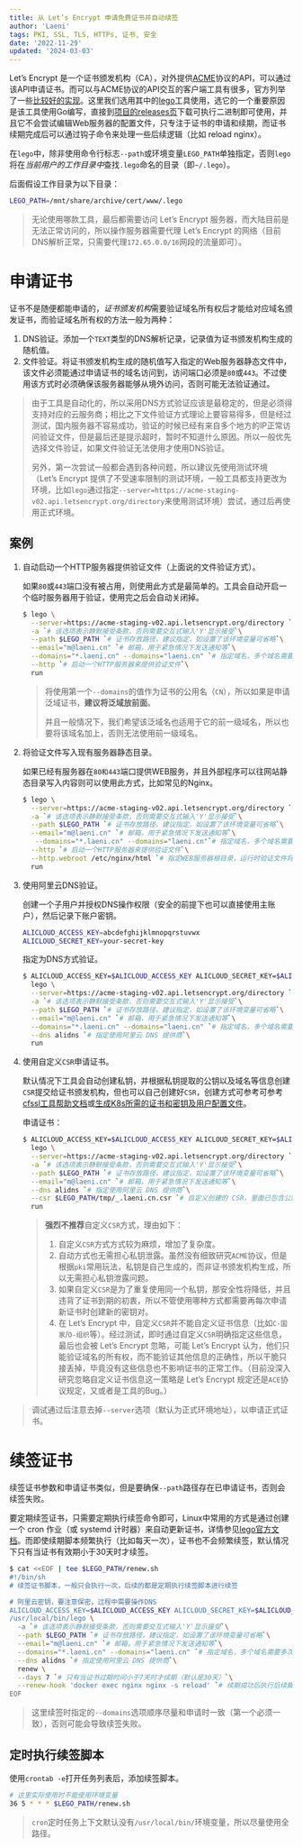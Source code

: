 ```yaml
---
title: 从 Let’s Encrypt 申请免费证书并自动续签
author: 'Laeni'
tags: PKI, SSL, TLS, HTTPs, 证书, 安全
date: '2022-11-29'
updated: '2024-03-03'
---
```


Let’s Encrypt 是一个证书颁发机构（CA），对外提供[ACME](https://www.rfc-editor.org/rfc/rfc8555)协议的API，可以通过该API申请证书。而可以与ACME协议的API交互的客户端工具有很多，官方列举了一些[比较好的实现](https://letsencrypt.org/zh-cn/docs/client-options/)。这里我们选用其中的[lego](https://github.com/go-acme/lego)工具使用，选它的一个重要原因是该工具使用Go编写，直接到[项目的releases页](https://github.com/go-acme/lego/releases)下载可执行二进制即可使用，并且它不会尝试编辑Web服务器的配置文件，只专注于证书的申请和续期，而证书续期完成后可以通过钩子命令来处理一些后续逻辑（比如 reload nginx）。

在`lego`中，除非使用命令行标志`--path`或环境变量`LEGO_PATH`单独指定，否则`lego`将在*当前用户的工作目录中*查找`.lego`命名的目录（即`~/.lego`）。 

后面假设工作目录为以下目录：

```sh
LEGO_PATH=/mnt/share/archive/cert/www/.lego
```

> 无论使用哪款工具，最后都需要访问 Let’s Encrypt 服务器，而大陆目前是无法正常访问的，所以操作服务器需要代理 Let’s Encrypt 的网络（目前DNS解析正常，只需要代理`172.65.0.0/16`网段的流量即可）。

# 申请证书

证书不是随便都能申请的，*证书颁发机构*需要验证域名所有权后才能给对应域名颁发证书，而验证域名所有权的方法一般为两种：

1. DNS验证。添加一个`TEXT`类型的DNS解析记录，记录值为证书颁发机构生成的随机值。
2. 文件验证。将证书颁发机构生成的随机值写入指定的Web服务器静态文件中，该文件必须能通过申请证书的域名访问到，访问端口必须是`80`或`443`。不过使用该方式时必须确保该服务器能够从境外访问，否则可能无法验证通过。

> 由于工具是自动化的，所以采用DNS方式验证应该是最稳定的，但是必须得支持对应的云服务商；相比之下文件验证方式理论上要容易得多，但是经过测试，国内服务器不容易成功，验证的时候已经有来自多个地方的IP正常访问验证文件，但是最后还是提示超时，暂时不知道什么原因。所以一般优先选择文件验证，如果文件验证无法使用才使用DNS验证。
>
> 另外，第一次尝试一般都会遇到各种问题，所以建议先使用测试环境（Let’s Encrypt 提供了不受速率限制的测试环境，一般工具都支持更改为环境，比如`lego`通过指定`--server=https://acme-staging-v02.api.letsencrypt.org/directory`来使用测试环境）尝试，通过后再使用正式环境。

## 案例

1. 自动启动一个HTTP服务器提供验证文件（上面说的文件验证方式）。

   如果`80`或`443`端口没有被占用，则使用此方式是最简单的。工具会自动开启一个临时服务器用于验证，使用完之后会自动关闭掉。

   ```sh
   $ lego \
     --server=https://acme-staging-v02.api.letsencrypt.org/directory `# 由于演示，所以使用Mock服务器，所以不会颁发真实证书，真实申请正式时去掉该选项即可`\
     -a `# 该选项表示静默接受条款，否则需要交互式输入'Y'显示接受`\
     --path $LEGO_PATH `# 证书存放路径，建议指定，如设置了该环境变量可省略`\
     --email="m@laeni.cn" `# 邮箱，用于紧急情况下发送通知等`\
     --domains="*.laeni.cn" --domains="laeni.cn" `# 指定域名，多个域名需要多次指定`\
     --http `# 启动一个HTTP服务器来提供验证文件`\
     run
   ```

   > 将使用第一个`--domains`的值作为证书的公用名（`CN`），所以如果是申请泛域证书，**建议将泛域放前面**。
   >
   > 并且一般情况下，我们希望该泛域名也适用于它的前一级域名，所以也要将该域名加上，否则无法使用前一级域名。

1. 将验证文件写入现有服务器静态目录。

   如果已经有服务器在`80和443`端口提供WEB服务，并且外部程序可以往网站静态目录写入内容则可以使用此方式，比如常见的Nginx。

   ```sh
   $ lego \
     --server=https://acme-staging-v02.api.letsencrypt.org/directory `# 由于演示，所以使用Mock服务器，所以不会颁发真实证书，真实申请正式时去掉该选项即可`\
     -a `# 该选项表示静默接受条款，否则需要交互式输入'Y'显示接受`\
     --path $LEGO_PATH `# 证书存放路径，建议指定，如设置了该环境变量可省略`\
     --email="m@laeni.cn" `# 邮箱，用于紧急情况下发送通知等`\
      --domains="*.laeni.cn" --domains="laeni.cn"`# 指定域名，多个域名需要多次指定`\
     --http `# 启动一个HTTP服务器来提供验证文件`\
     --http.webroot /etc/nginx/html `# 指定WEB服务器根目录，运行时验证文件将写入该目录`\
     run
   ```

1. 使用阿里云DNS验证。

   创建一个子用户并授权DNS操作权限（安全的前提下也可以直接使用主账户），然后记录下账户密钥。

   ```sh
   ALICLOUD_ACCESS_KEY=abcdefghijklmnopqrstuvwx
   ALICLOUD_SECRET_KEY=your-secret-key
   ```

   指定为DNS方式验证。

   ```sh
   $ ALICLOUD_ACCESS_KEY=$ALICLOUD_ACCESS_KEY ALICLOUD_SECRET_KEY=$ALICLOUD_SECRET_KEY \
     lego \
     --server=https://acme-staging-v02.api.letsencrypt.org/directory `# 由于演示，所以使用Mock服务器，所以不会颁发真实证书，真实申请正式时去掉该选项即可`\
     -a `# 该选项表示静默接受条款，否则需要交互式输入'Y'显示接受`\
     --path $LEGO_PATH `# 证书存放路径，建议指定，如设置了该环境变量可省略`\
     --email="m@laeni.cn" `# 邮箱，用于紧急情况下发送通知等`\
     --domains="*.laeni.cn" --domains="laeni.cn" `# 指定域名，多个域名需要多次指定`\
     --dns alidns `# 指定使用阿里云 DNS 提供商`\
     run
   ```
   
1. 使用自定义`CSR`申请证书。

   默认情况下工具会自动创建私钥，并根据私钥提取的公钥以及域名等信息创建`CSR`提交给证书颁发机构，但也可以自己创建好`CSR`，创建方式可参考可参考[cfssl工具帮助文档](/note/security/cfssl)或[生成K8s所需的证书和密钥及用户配置文件](/note/k8s/gen-k8s-cert)。

   申请证书：

   ```sh
   $ ALICLOUD_ACCESS_KEY=$ALICLOUD_ACCESS_KEY ALICLOUD_SECRET_KEY=$ALICLOUD_SECRET_KEY \
     lego \
     --server=https://acme-staging-v02.api.letsencrypt.org/directory `# 由于演示，所以使用Mock服务器，所以不会颁发真实证书，真实申请正式时去掉该选项即可`\
     -a `# 该选项表示静默接受条款，否则需要交互式输入'Y'显示接受`\
     --path $LEGO_PATH `# 证书存放路径，建议指定，如设置了该环境变量可省略`\
     --email="m@laeni.cn" `# 邮箱，用于紧急情况下发送通知等`\
     --dns alidns `# 指定使用阿里云 DNS 提供商`\
     --csr $LEGO_PATH/tmp/_.laeni.cn.csr `# 自定义创建的 CSR，里面已包含公钥，所以最后的文件不会再自动生成私钥`\
     run
   ```
   
   > **强烈不推荐**自定义`CSR`方式，理由如下：
   >
   > 1. 自定义`CSR`方式方式较为麻烦，增加了复杂度。
   > 2. 自动方式也无需担心私钥泄露。虽然没有细致研究`ACME`协议，但是根据`pki`常用玩法，私钥是自己生成的，而非证书颁发机构生成，所以无需担心私钥泄露问题。
   > 3. 如果自定义`CSR`是为了重复使用同一个私钥，那安全性将降低，并且违背了证书到期的初衷，所以不管使用哪种方式都需要再每次申请新证书时创建新的密钥对。
   > 4. 在 Let’s Encrypt  中，自定义`CSR`并不能自定义证书信息（比如`C-国家`/`O-组织`等）。经过测试，即时通过自定义`CSR`明确指定这些信息，最后也会被  Let’s Encrypt 忽略，可能  Let’s Encrypt 认为，他们只能验证域名的所有权，而不能验证其他信息的正确性，所以干脆只接丢掉，毕竟没有这些信息也不影响证书的正常工作。（目前没深入研究忽略自定义证书信息这一策略是  Let’s Encrypt 规定还是`ACE`协议规定，又或者是工具的Bug。）

> 调试通过后注意去掉`--server`选项（默认为正式环境地址），以申请正式证书。

# 续签证书

续签证书参数和申请证书类似，但是要确保`--path`路径存在已申请证书，否则会续签失败。

要定期续签证书，只需要定期执行续签命令即可，Linux中常用的方式是通过创建一个 cron 作业（或 systemd 计时器）来自动更新证书，详情参见[lego官方文档](https://go-acme.github.io/lego/usage/cli/renew-a-certificate/)。而即使续期脚本频繁执行（比如每天一次），证书也不会频繁续签，默认情况下只有当证书有效期小于30天时才续签。

```sh
$ cat <<EOF | tee $LEGO_PATH/renew.sh
#!/bin/sh
# 续签证书脚本，一般只会执行一次，后续的都是定期执行续签脚本进行续签

# 阿里云密钥，要注意保密，过程中需要操作DNS
ALICLOUD_ACCESS_KEY=$ALICLOUD_ACCESS_KEY ALICLOUD_SECRET_KEY=$ALICLOUD_SECRET_KEY LEGO_PATH=$LEGO_PATH \
/usr/local/bin/lego \
  -a `# 该选项表示静默接受条款，否则需要交互式输入'Y'显示接受`\
  --path $LEGO_PATH `# 证书存放路径，建议指定，如设置了该环境变量可省略`\
  --email="m@laeni.cn" `# 邮箱，用于紧急情况下发送通知等`\
  --domains="*.laeni.cn" --domains="laeni.cn" `# 指定域名，多个域名需要多次指定`\
  --dns alidns `# 指定使用阿里云 DNS 提供商`\
  renew \
  --days 7 `# 只有当证书过期时间小于7天时才续期（默认是30天）`\
  --renew-hook 'docker exec nginx nginx -s reload' `# 续期成功后执行后续脚本，这里续期成功后 reload Nginx.`
EOF
```

> 这里续签时指定的`--domains`选项顺序尽量和申请时一致（第一个必须一致），否则可能会导致续签失败。

## 定时执行续签脚本

使用`crontab -e`打开任务列表后，添加续签脚本。

```sh
# 这里实际使用时不能使用环境变量
36 5 * * * $LEGO_PATH/renew.sh
```

> `cron`定时任务上下文默认没有`/usr/local/bin/`环境变量，所以尽量使用全路径。
